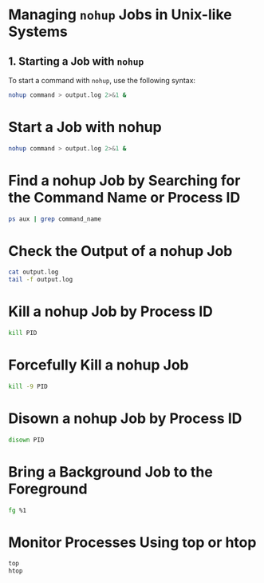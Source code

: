 # Managing `nohup` Jobs in Unix-like Systems

## 1. Starting a Job with `nohup`

To start a command with `nohup`, use the following syntax:

```bash
nohup command > output.log 2>&1 &
```

# Start a Job with nohup

```bash
nohup command > output.log 2>&1 &
```

# Find a nohup Job by Searching for the Command Name or Process ID

```bash
ps aux | grep command_name
```

# Check the Output of a nohup Job

```bash
cat output.log
tail -f output.log
```

# Kill a nohup Job by Process ID

```bash
kill PID
```

# Forcefully Kill a nohup Job

```bash
kill -9 PID
```

# Disown a nohup Job by Process ID

```bash
disown PID
```

# Bring a Background Job to the Foreground

```bash
fg %1
```

# Monitor Processes Using top or htop

```bash
top
htop
```
